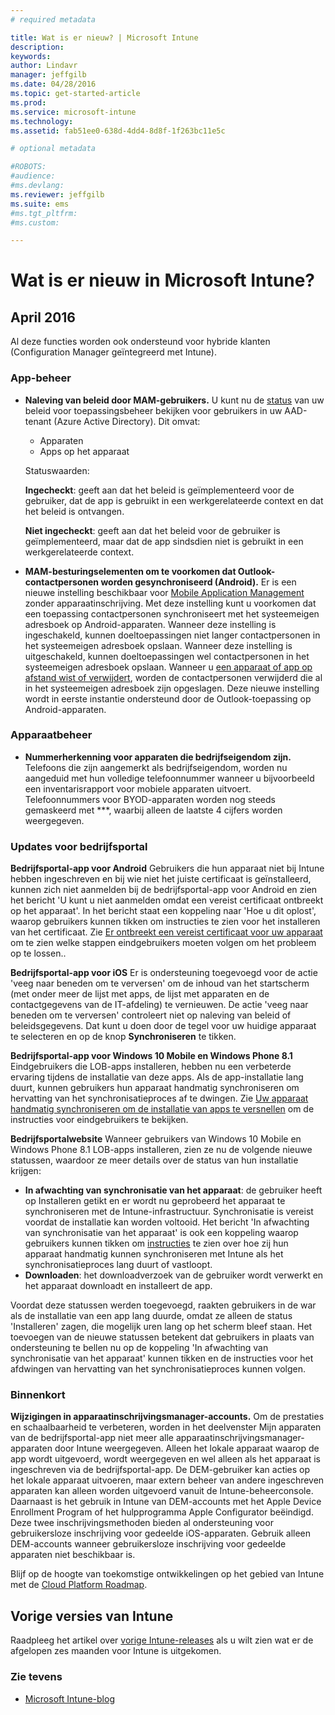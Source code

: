 ```yaml
---
# required metadata

title: Wat is er nieuw? | Microsoft Intune
description:
keywords:
author: Lindavr
manager: jeffgilb
ms.date: 04/28/2016
ms.topic: get-started-article
ms.prod:
ms.service: microsoft-intune
ms.technology:
ms.assetid: fab51ee0-638d-4dd4-8d8f-1f263bc11e5c

# optional metadata

#ROBOTS:
#audience:
#ms.devlang:
ms.reviewer: jeffgilb
ms.suite: ems
#ms.tgt_pltfrm:
#ms.custom:

---
```


# Wat is er nieuw in Microsoft Intune?

## April 2016
Al deze functies worden ook ondersteund voor hybride klanten (Configuration Manager geïntegreerd met Intune).
### App-beheer
- **Naleving van beleid door MAM-gebruikers.**
U kunt nu de [status](monitor-mobile-app-management-policies-with-Microsoft-Intune.md) van uw beleid voor toepassingsbeheer bekijken voor gebruikers in uw AAD-tenant (Azure Active Directory). Dit omvat:
   - Apparaten
   - Apps op het apparaat

   Statuswaarden:

   **Ingecheckt**: geeft aan dat het beleid is geïmplementeerd voor de gebruiker, dat de app is gebruikt in een werkgerelateerde context en dat het beleid is ontvangen.

    **Niet ingecheckt**: geeft aan dat het beleid voor de gebruiker is geïmplementeerd, maar dat de app sindsdien niet is gebruikt in een werkgerelateerde context.


- **MAM-besturingselementen om te voorkomen dat Outlook-contactpersonen worden gesynchroniseerd (Android).**
Er is een nieuwe instelling beschikbaar voor [Mobile Application Management](create-and-deploy-mobile-app-management-policies-with-microsoft-intune.md) zonder apparaatinschrijving. Met deze instelling kunt u voorkomen dat een toepassing contactpersonen synchroniseert met het systeemeigen adresboek op Android-apparaten. Wanneer deze instelling is ingeschakeld, kunnen doeltoepassingen niet langer contactpersonen in het systeemeigen adresboek opslaan. Wanneer deze instelling is uitgeschakeld, kunnen doeltoepassingen wel contactpersonen in het systeemeigen adresboek opslaan. Wanneer u [een apparaat of app op afstand wist of verwijdert](wipe-managed-company-app-data-with-Microsoft-Intune.md), worden de contactpersonen verwijderd die al in het systeemeigen adresboek zijn opgeslagen. Deze nieuwe instelling wordt in eerste instantie ondersteund door de Outlook-toepassing op Android-apparaten.

### Apparaatbeheer
- **Nummerherkenning voor apparaten die bedrijfseigendom zijn.** Telefoons die zijn aangemerkt als bedrijfseigendom, worden nu aangeduid met hun volledige telefoonnummer wanneer u bijvoorbeeld een inventarisrapport voor mobiele apparaten uitvoert. Telefoonnummers voor BYOD-apparaten worden nog steeds gemaskeerd met ***, waarbij alleen de laatste 4 cijfers worden weergegeven.


### Updates voor bedrijfsportal
**Bedrijfsportal-app voor Android**
Gebruikers die hun apparaat niet bij Intune hebben ingeschreven en bij wie niet het juiste certificaat is geïnstalleerd, kunnen zich niet aanmelden bij de bedrijfsportal-app voor Android en zien het bericht 'U kunt u niet aanmelden omdat een vereist certificaat ontbreekt op het apparaat'. In het bericht staat een koppeling naar 'Hoe u dit oplost', waarop gebruikers kunnen tikken om instructies te zien voor het installeren van het certificaat. Zie [Er ontbreekt een vereist certificaat voor uw apparaat](https://technet.microsoft.com/library/mt502762.aspx#BKMK_andr_cert_missing) om te zien welke stappen eindgebruikers moeten volgen om het probleem op te lossen..

**Bedrijfsportal-app voor iOS**
Er is ondersteuning toegevoegd voor de actie 'veeg naar beneden om te verversen' om de inhoud van het startscherm (met onder meer de lijst met apps, de lijst met apparaten en de contactgegevens van de IT-afdeling) te vernieuwen. De actie 'veeg naar beneden om te verversen' controleert niet op naleving van beleid of beleidsgegevens. Dat kunt u doen door de tegel voor uw huidige apparaat te selecteren en op de knop **Synchroniseren** te tikken.

**Bedrijfsportal-app voor Windows 10 Mobile en Windows Phone 8.1**
Eindgebruikers die LOB-apps installeren, hebben nu een verbeterde ervaring tijdens de installatie van deze apps. Als de app-installatie lang duurt, kunnen gebruikers hun apparaat handmatig synchroniseren om hervatting van het synchronisatieproces af te dwingen. Zie [Uw apparaat handmatig synchroniseren om de installatie van apps te versnellen](https://technet.microsoft.com/library/mt427782.aspx#BKMK_win10m_wp81_sync_manually) om de instructies voor eindgebruikers te bekijken.

**Bedrijfsportalwebsite**
Wanneer gebruikers van Windows 10 Mobile en Windows Phone 8.1 LOB-apps installeren, zien ze nu de volgende nieuwe statussen, waardoor ze meer details over de status van hun installatie krijgen:

* **In afwachting van synchronisatie van het apparaat**: de gebruiker heeft op Installeren getikt en er wordt nu geprobeerd het apparaat te synchroniseren met de Intune-infrastructuur. Synchronisatie is vereist voordat de installatie kan worden voltooid. Het bericht 'In afwachting van synchronisatie van het apparaat' is ook een koppeling waarop gebruikers kunnen tikken om [instructies](https://technet.microsoft.com/library/mt590895.aspx#BKMK_iwp_sync_manually) te zien over hoe zij hun apparaat handmatig kunnen synchroniseren met Intune als het synchronisatieproces lang duurt of vastloopt.
* **Downloaden**: het downloadverzoek van de gebruiker wordt verwerkt en het apparaat downloadt en installeert de app.

Voordat deze statussen werden toegevoegd, raakten gebruikers in de war als de installatie van een app lang duurde, omdat ze alleen de status 'Installeren' zagen, die mogelijk uren lang op het scherm bleef staan. Het toevoegen van de nieuwe statussen betekent dat gebruikers in plaats van ondersteuning te bellen nu op de koppeling 'In afwachting van synchronisatie van het apparaat' kunnen tikken en de instructies voor het afdwingen van hervatting van het synchronisatieproces kunnen volgen.

### Binnenkort

**Wijzigingen in apparaatinschrijvingsmanager-accounts.** Om de prestaties en schaalbaarheid te verbeteren, worden in het deelvenster Mijn apparaten van de bedrijfsportal-app niet meer alle apparaatinschrijvingsmanager-apparaten door Intune weergegeven. Alleen het lokale apparaat waarop de app wordt uitgevoerd, wordt weergegeven en wel alleen als het apparaat is ingeschreven via de bedrijfsportal-app. De DEM-gebruiker kan acties op het lokale apparaat uitvoeren, maar extern beheer van andere ingeschreven apparaten kan alleen worden uitgevoerd vanuit de Intune-beheerconsole.  Daarnaast is het gebruik in Intune van DEM-accounts met het Apple Device Enrollment Program of het hulpprogramma Apple Configurator beëindigd. Deze twee inschrijvingsmethoden bieden al ondersteuning voor gebruikersloze inschrijving voor gedeelde iOS-apparaten.  Gebruik alleen DEM-accounts wanneer gebruikersloze inschrijving voor gedeelde apparaten niet beschikbaar is.

Blijf op de hoogte van toekomstige ontwikkelingen op het gebied van Intune met de [Cloud Platform Roadmap](http://www.microsoft.com/en-us/server-cloud/roadmap/Indevelopment.aspx?TabIndex=0&dropValue=Intune).


## Vorige versies van Intune
Raadpleeg het artikel over [vorige Intune-releases](previous-intune-releases.md) als u wilt zien wat er de afgelopen zes maanden voor Intune is uitgekomen.



### Zie tevens
* [Microsoft Intune-blog](http://go.microsoft.com/fwlink/?LinkID=273882)


<!--HONumber=May16_HO1-->


